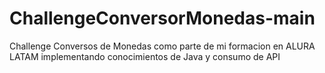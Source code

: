 # ChallengeConversorMonedas-main
Challenge Conversos de Monedas como parte de mi formacion en ALURA LATAM implementando conocimientos de Java y consumo de API
